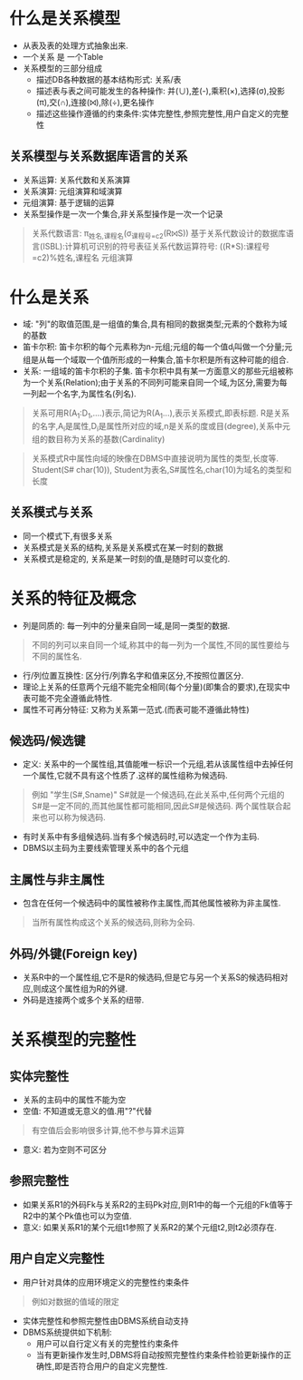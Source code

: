 # 什么是关系模型

* 从表及表的处理方式抽象出来.
* 一个关系 是 一个Table
* 关系模型的三部分组成
    * 描述DB各种数据的基本结构形式: 关系/表
    * 描述表与表之间可能发生的各种操作: 并(∪),差(-),乘积(×),选择(σ),投影(π),交(∩),连接(⨝),除(÷),更名操作
    * 描述这些操作遵循的约束条件:实体完整性,参照完整性,用户自定义的完整性

## 关系模型与关系数据库语言的关系
* 关系运算: 关系代数和关系演算
* 关系演算: 元组演算和域演算
* 元组演算: 基于逻辑的运算
* 关系型操作是一次一个集合,非关系型操作是一次一个记录

>   关系代数语言: π<sub>姓名,课程名</sub>(σ<sub>课程号=c2</sub>(R⨝S))
    基于关系代数设计的数据库语言(ISBL):计算机可识别的符号表征关系代数运算符号: ((R*S):课程号=c2)%姓名,课程名
    元组演算

# 什么是关系
* 域: "列"的取值范围,是一组值的集合,具有相同的数据类型;元素的个数称为域的基数
* 笛卡尔积: 笛卡尔积的每个元素称为n-元组;元组的每一个值d<sub>i</sub>叫做一个分量;元组是从每一个域取一个值所形成的一种集合,笛卡尔积是所有这种可能的组合.
* 关系: 一组域的笛卡尔积的子集. 笛卡尔积中具有某一方面意义的那些元组被称为一个关系(Relation);由于关系的不同列可能来自同一个域,为区分,需要为每一列起一个名字,为属性名(列名).

> 关系可用R(A<sub>1</sub>:D<sub>1</sub>,....)表示,简记为R(A<sub>1</sub>...),表示关系模式,即表标题.
R是关系的名字,A<sub>i</sub>是属性,D<sub>i</sub>是属性所对应的域,n是关系的度或目(degree),关系中元组的数目称为关系的基数(Cardinality)

> 关系模式R中属性向域的映像在DBMS中直接说明为属性的类型,长度等.
Student(S# char(10)), Student为表名,S#属性名,char(10)为域名的类型和长度

## 关系模式与关系
* 同一个模式下,有很多关系
* 关系模式是关系的结构,关系是关系模式在某一时刻的数据
* 关系模式是稳定的, 关系是某一时刻的值,是随时可以变化的.

# 关系的特征及概念
* 列是同质的: 每一列中的分量来自同一域,是同一类型的数据.
> 不同的列可以来自同一个域,称其中的每一列为一个属性,不同的属性要给与不同的属性名. 

* 行/列位置互换性: 区分行/列靠名字和值来区分,不按照位置区分.
* 理论上关系的任意两个元组不能完全相同(每个分量)(即集合的要求),在现实中表可能不完全遵循此特性.
* 属性不可再分特征: 又称为关系第一范式.(而表可能不遵循此特性)

## 候选码/候选键
* 定义: 关系中的一个属性组,其值能唯一标识一个元组,若从该属性组中去掉任何一个属性,它就不具有这个性质了.这样的属性组称为候选码.
> 例如 "学生(S#,Sname)" S#就是一个候选码,在此关系中,任何两个元组的S#是一定不同的,而其他属性都可能相同,因此S#是候选码. 两个属性联合起来也可以称为候选码.

* 有时关系中有多组候选码.当有多个候选码时,可以选定一个作为主码.
* DBMS以主码为主要线索管理关系中的各个元组

## 主属性与非主属性
* 包含在任何一个候选码中的属性被称作主属性,而其他属性被称为非主属性.
> 当所有属性构成这个关系的候选码,则称为全码.

## 外码/外键(Foreign key)
* 关系R中的一个属性组,它不是R的候选码,但是它与另一个关系S的候选码相对应,则成这个属性组为R的外键.
* 外码是连接两个或多个关系的纽带.


# 关系模型的完整性
## 实体完整性
* 关系的主码中的属性不能为空
* 空值: 不知道或无意义的值.用"?"代替
> 有空值后会影响很多计算,他不参与算术运算
* 意义: 若为空则不可区分

## 参照完整性
* 如果关系R1的外码Fk与关系R2的主码Pk对应,则R1中的每一个元组的Fk值等于R2中的某个Pk值也可以为空值.
* 意义: 如果关系R1的某个元组t1参照了关系R2的某个元组t2,则t2必须存在.

## 用户自定义完整性
* 用户针对具体的应用环境定义的完整性约束条件
> 例如对数据的值域的限定

* 实体完整性和参照完整性由DBMS系统自动支持
* DBMS系统提供如下机制:
    * 用户可以自行定义有关的完整性约束条件
    * 当有更新操作发生时,DBMS将自动按照完整性约束条件检验更新操作的正确性,即是否符合用户的自定义完整性.
